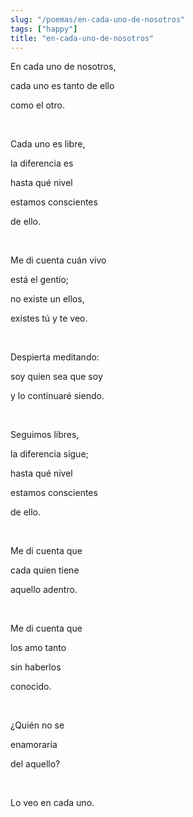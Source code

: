 ```yaml
---
slug: "/poemas/en-cada-uno-de-nosotros"
tags: ["happy"]
title: "en-cada-uno-de-nosotros"
---
```

En cada uno de nosotros, 

cada uno es tanto de ello 

como el otro.

&nbsp;

Cada uno es libre, 

la diferencia es 

hasta qué nivel 

estamos conscientes 

de ello. 

&nbsp;

Me di cuenta cuán vivo

está el gentío;

no existe un ellos, 

existes tú y te veo.

&nbsp;

Despierta meditando: 

soy quien sea que soy

y lo continuaré siendo.

&nbsp;

Seguimos libres, 

la diferencia sigue; 

hasta qué nivel

estamos conscientes

de ello.

&nbsp;

Me di cuenta que 

cada quien tiene 

aquello adentro.

&nbsp;

Me di cuenta que 

los amo tanto 

sin haberlos 

conocido.

&nbsp;

¿Quién no se 

enamoraría 

del aquello? 

&nbsp;

Lo veo en cada uno.